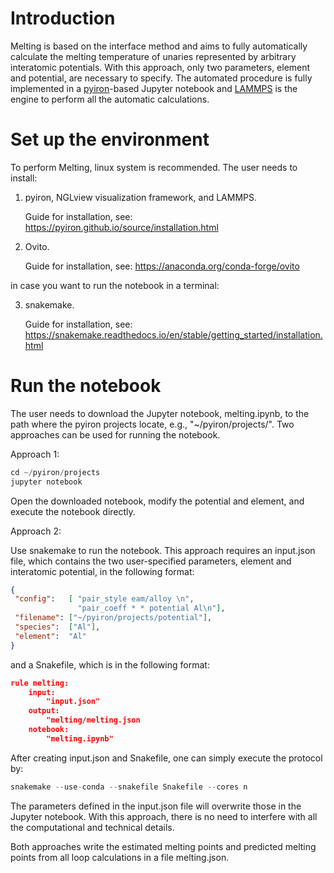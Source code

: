 # Introduction
Melting is based on the interface method and aims to fully automatically calculate the melting temperature of unaries represented by arbitrary interatomic potentials. With this approach, only two parameters, element and potential, are necessary to specify. The automated procedure is fully implemented in a [pyiron](http://pyiron.org)-based Jupyter notebook and [LAMMPS](https://lammps.sandia.gov) is the engine to perform all the automatic calculations.

# Set up the environment
To perform Melting, linux system is recommended. The user needs to install:


1) pyiron, NGLview visualization framework, and LAMMPS.


   Guide for installation, see: https://pyiron.github.io/source/installation.html

2) Ovito.


   Guide for installation, see: https://anaconda.org/conda-forge/ovito
   
   
in case you want to run the notebook in a terminal:


3) snakemake.


   Guide for installation, see: https://snakemake.readthedocs.io/en/stable/getting_started/installation.html
# Run the notebook
The user needs to download the Jupyter notebook, melting.ipynb, to the path where the pyiron projects locate, e.g., "~/pyiron/projects/". Two approaches can be used for running the notebook.

Approach 1:
```python
cd ~/pyiron/projects
jupyter notebook
```

Open the downloaded notebook, modify the potential and element, and execute the notebook directly.

Approach 2:

Use snakemake to run the notebook. This approach requires an input.json file, which contains the two user-specified parameters, element and interatomic potential, in the following format:

```json
{
 "config":   [ "pair_style eam/alloy \n",
               "pair_coeff * * potential Al\n"],
 "filename": ["~/pyiron/projects/potential"],
 "species":  ["Al"],
 "element":  "Al"
}
```
and a Snakefile, which is in the following format:
```json
rule melting:
    input:
        "input.json"
    output:
        "melting/melting.json
    notebook:
        "melting.ipynb"
```
After creating input.json and Snakefile, one can simply execute the protocol by:
```python
snakemake --use-conda --snakefile Snakefile --cores n
```
The parameters defined in the input.json file will overwrite those in the Jupyter notebook. With this approach, there is no need to interfere with all the computational and technical details. 

Both approaches write the estimated melting points and predicted melting points from all loop calculations in a file melting.json.
